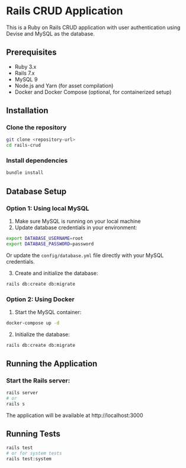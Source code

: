 # Rails CRUD Application

This is a Ruby on Rails CRUD application with user authentication using Devise and MySQL as the database.

## Prerequisites

- Ruby 3.x
- Rails 7.x
- MySQL 9
- Node.js and Yarn (for asset compilation)
- Docker and Docker Compose (optional, for containerized setup)

## Installation

### Clone the repository

```bash
git clone <repository-url>
cd rails-crud
```

### Install dependencies

```bash
bundle install
```

## Database Setup

### Option 1: Using local MySQL

1. Make sure MySQL is running on your local machine
2. Update database credentials in your environment:

```bash
export DATABASE_USERNAME=root
export DATABASE_PASSWORD=password
```

Or update the `config/database.yml` file directly with your MySQL credentials.

3. Create and initialize the database:

```bash
rails db:create db:migrate
```

### Option 2: Using Docker

1. Start the MySQL container:

```bash
docker-compose up -d
```

2. Initialize the database:

```bash
rails db:create db:migrate
```

## Running the Application

### Start the Rails server:

```bash
rails server
# or
rails s
```

The application will be available at http://localhost:3000

## Running Tests

```bash
rails test
# or for system tests
rails test:system
```
